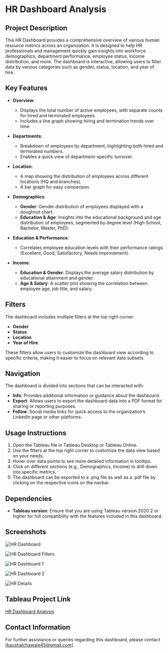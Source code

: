 # HR Dashboard Analysis

## Project Description
This HR Dashboard provides a comprehensive overview of various human resource metrics across an organization. It is designed to help HR professionals and management quickly gain insights into workforce demographics, department performance, employee status, income distribution, and more. The dashboard is interactive, allowing users to filter data by various categories such as gender, status, location, and year of hire.

## Key Features
- **Overview**: 
  - Displays the total number of active employees, with separate counts for hired and terminated employees. 
  - Includes a line graph showing hiring and termination trends over time.

- **Departments**: 
  - Breakdown of employees by department, highlighting both hired and terminated numbers.
  - Enables a quick view of department-specific turnover.

- **Location**: 
  - A map showing the distribution of employees across different locations (HQ and branches).
  - A bar graph for easy comparison.

- **Demographics**:
  - **Gender**: Gender distribution of employees displayed with a doughnut chart.
  - **Education & Age**: Insights into the educational background and age distribution of employees, segmented by degree level (High School, Bachelor, Master, PhD).

- **Education & Performance**: 
  - Correlates employee education levels with their performance ratings (Excellent, Good, Satisfactory, Needs Improvement).

- **Income**:
  - **Education & Gender**: Displays the average salary distribution by educational attainment and gender.
  - **Age & Salary**: A scatter plot showing the correlation between employee age, job title, and salary.

## Filters
The dashboard includes multiple filters at the top right corner:
- **Gender**
- **Status**
- **Location**
- **Year of Hire**

These filters allow users to customize the dashboard view according to specific criteria, making it easier to focus on relevant data subsets.

## Navigation
The dashboard is divided into sections that can be interacted with:
- **Info**: Provides additional information or guidance about the dashboard.
- **Export**: Allows users to export the dashboard data into a PDF format for sharing or reporting purposes.
- **Follow**: Social media links for quick access to the organization’s LinkedIn page or other platforms.

## Usage Instructions
1. Open the Tableau file in Tableau Desktop or Tableau Online.
2. Use the filters at the top right corner to customize the data view based on your needs.
3. Hover over data points to see more detailed information in tooltips.
4. Click on different sections (e.g., Demographics, Income) to drill down into specific metrics.
5. The dashboard can be exported to a .png file as well as a .pdf file by clicking on the respective icons on the navbar.
## Dependencies
- **Tableau version**: Ensure that you are using Tableau version 2020.2 or higher for full compatibility with the features included in this dashboard.


## Screenshots

![HR Dashboard](https://github.com/user-attachments/assets/7a61a4cc-0dd0-4ba0-9527-43d0c9938c05)

![HR Dashboard Filters](https://github.com/user-attachments/assets/733b6b49-4463-414c-ae91-9a855cfd6b46)

![HR Dashboard 1](https://github.com/user-attachments/assets/f13b0009-95f9-4ed7-9611-52f518ae5e0c)

![HR Dashboard 2](https://github.com/user-attachments/assets/8fa9ad2d-1aab-4c44-a150-dba7b8fb3f52)

![HR Details](https://github.com/user-attachments/assets/db884aae-a29a-459c-a537-5fb6f3954f2c)

## Tableau Project Link

[HR Dashboard Analysis](https://public.tableau.com/views/HRDashboard_17246967238830/HRDetails?:language=en-US&:sid=&:redirect=auth&:display_count=n&:origin=viz_share_link)

## Contact Information
For further assistance or queries regarding this dashboard, please contact [kaushalchawale45@gmail.com]. 
